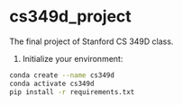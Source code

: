 # cs349d_project

The final project of Stanford CS 349D class.

1. Initialize your environment:

```bash
conda create --name cs349d
conda activate cs349d
pip install -r requirements.txt
```